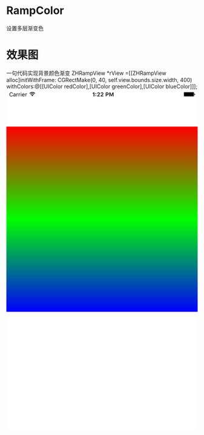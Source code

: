 # RampColor
 设置多层渐变色
# 效果图
一句代码实现背景颜色渐变    ZHRampView *rView =[[ZHRampView alloc]initWithFrame:
CGRectMake(0, 40, self.view.bounds.size.width, 400) 
withColors:@[[UIColor redColor],[UIColor greenColor],[UIColor blueColor]]];
</br>
![Image](https://github.com/zhuiNi21/RampColor/blob/master/11.png)


